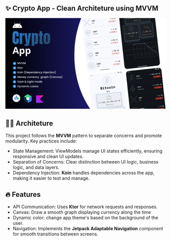 ## ✨ Crypto App - Clean Architeture using MVVM
<p align="center">
  <img src="app/src/main/assets/banner.png">
</p>

## 🧑‍💻 Architeture
This project follows the **MVVM** pattern to separate concerns and promote modularity. Key practices include:
- State Management: ViewModels manage UI states efficiently, ensuring responsive and clean UI updates.
- Separation of Concerns: Clear distinction between UI logic, business logic, and data layers.
- Dependency Injection: **Koin** handles dependencies across the app, making it easier to test and manage.

## 🔥 Features
- API Communication: Uses **Ktor** for network requests and responses.
- Canvas: Draw a smooth graph displaying currency along the time
- Dynamic color: change app theme's based on the background of the user.
- Navigation: Implements the **Jetpack Adaptable Navigation** component for smooth transitions between screens.
